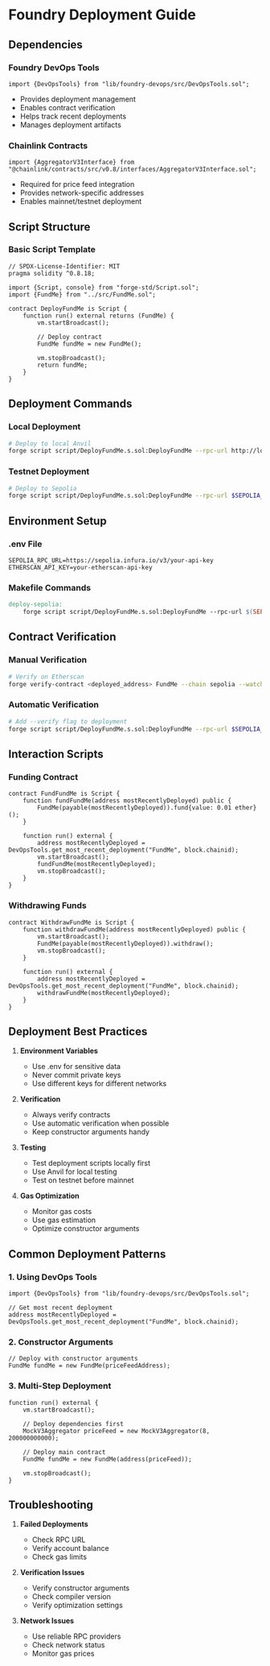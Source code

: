 # Foundry Deployment Guide

## Dependencies

### Foundry DevOps Tools

```solidity
import {DevOpsTools} from "lib/foundry-devops/src/DevOpsTools.sol";
```

- Provides deployment management
- Enables contract verification
- Helps track recent deployments
- Manages deployment artifacts

### Chainlink Contracts

```solidity
import {AggregatorV3Interface} from "@chainlink/contracts/src/v0.8/interfaces/AggregatorV3Interface.sol";
```

- Required for price feed integration
- Provides network-specific addresses
- Enables mainnet/testnet deployment

## Script Structure

### Basic Script Template

```solidity
// SPDX-License-Identifier: MIT
pragma solidity ^0.8.18;

import {Script, console} from "forge-std/Script.sol";
import {FundMe} from "../src/FundMe.sol";

contract DeployFundMe is Script {
    function run() external returns (FundMe) {
        vm.startBroadcast();

        // Deploy contract
        FundMe fundMe = new FundMe();

        vm.stopBroadcast();
        return fundMe;
    }
}
```

## Deployment Commands

### Local Deployment

```bash
# Deploy to local Anvil
forge script script/DeployFundMe.s.sol:DeployFundMe --rpc-url http://localhost:8545 --private-key 0xac0974bec39a17e36ba4a6b4d238ff944bacb478cbed5efcae784d7bf4f2ff80 --broadcast
```

### Testnet Deployment

```bash
# Deploy to Sepolia
forge script script/DeployFundMe.s.sol:DeployFundMe --rpc-url $SEPOLIA_RPC_URL --account sepoliaKey --broadcast --verify --etherscan-api-key $ETHERSCAN_API_KEY
```

## Environment Setup

### .env File

```env
SEPOLIA_RPC_URL=https://sepolia.infura.io/v3/your-api-key
ETHERSCAN_API_KEY=your-etherscan-api-key
```

### Makefile Commands

```makefile
deploy-sepolia:
    forge script script/DeployFundMe.s.sol:DeployFundMe --rpc-url $(SEPOLIA_RPC_URL) --account sepoliaKey --broadcast --verify --etherscan-api-key $(ETHERSCAN_API_KEY)
```

## Contract Verification

### Manual Verification

```bash
# Verify on Etherscan
forge verify-contract <deployed_address> FundMe --chain sepolia --watch
```

### Automatic Verification

```bash
# Add --verify flag to deployment
forge script script/DeployFundMe.s.sol:DeployFundMe --rpc-url $SEPOLIA_RPC_URL --account sepoliaKey --broadcast --verify
```

## Interaction Scripts

### Funding Contract

```solidity
contract FundFundMe is Script {
    function fundFundMe(address mostRecentlyDeployed) public {
        FundMe(payable(mostRecentlyDeployed)).fund{value: 0.01 ether}();
    }

    function run() external {
        address mostRecentlyDeployed = DevOpsTools.get_most_recent_deployment("FundMe", block.chainid);
        vm.startBroadcast();
        fundFundMe(mostRecentlyDeployed);
        vm.stopBroadcast();
    }
}
```

### Withdrawing Funds

```solidity
contract WithdrawFundMe is Script {
    function withdrawFundMe(address mostRecentlyDeployed) public {
        vm.startBroadcast();
        FundMe(payable(mostRecentlyDeployed)).withdraw();
        vm.stopBroadcast();
    }

    function run() external {
        address mostRecentlyDeployed = DevOpsTools.get_most_recent_deployment("FundMe", block.chainid);
        withdrawFundMe(mostRecentlyDeployed);
    }
}
```

## Deployment Best Practices

1. **Environment Variables**

   - Use .env for sensitive data
   - Never commit private keys
   - Use different keys for different networks

2. **Verification**

   - Always verify contracts
   - Use automatic verification when possible
   - Keep constructor arguments handy

3. **Testing**

   - Test deployment scripts locally first
   - Use Anvil for local testing
   - Test on testnet before mainnet

4. **Gas Optimization**
   - Monitor gas costs
   - Use gas estimation
   - Optimize constructor arguments

## Common Deployment Patterns

### 1. Using DevOps Tools

```solidity
import {DevOpsTools} from "lib/foundry-devops/src/DevOpsTools.sol";

// Get most recent deployment
address mostRecentlyDeployed = DevOpsTools.get_most_recent_deployment("FundMe", block.chainid);
```

### 2. Constructor Arguments

```solidity
// Deploy with constructor arguments
FundMe fundMe = new FundMe(priceFeedAddress);
```

### 3. Multi-Step Deployment

```solidity
function run() external {
    vm.startBroadcast();

    // Deploy dependencies first
    MockV3Aggregator priceFeed = new MockV3Aggregator(8, 200000000000);

    // Deploy main contract
    FundMe fundMe = new FundMe(address(priceFeed));

    vm.stopBroadcast();
}
```

## Troubleshooting

1. **Failed Deployments**

   - Check RPC URL
   - Verify account balance
   - Check gas limits

2. **Verification Issues**

   - Verify constructor arguments
   - Check compiler version
   - Verify optimization settings

3. **Network Issues**
   - Use reliable RPC providers
   - Check network status
   - Monitor gas prices
